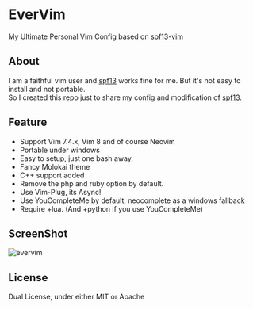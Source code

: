# EverVim
My Ultimate Personal Vim Config based on [spf13-vim](https://github.com/spf13/spf13-vim)

## About
I am a faithful vim user and [spf13](https://github.com/spf13/spf13-vim) works fine for me. But it's not easy to install and not portable.  
So I created this repo just to share my config and modification of [spf13](https://github.com/spf13/spf13-vim).  

## Feature
- Support Vim 7.4.x, Vim 8 and of course Neovim
- Portable under windows
- Easy to setup, just one bash away.
- Fancy Molokai theme
- C++ support added
- Remove the php and ruby option by default.
- Use Vim-Plug, its Async!
- Use YouCompleteMe by default, neocomplete as a windows fallback
- Require +lua. (And +python if you use YouCompleteMe)

## ScreenShot
![evervim](http://i1.piimg.com/7134/88e4263393d72eec.png)

## License
Dual License, under either MIT or Apache
